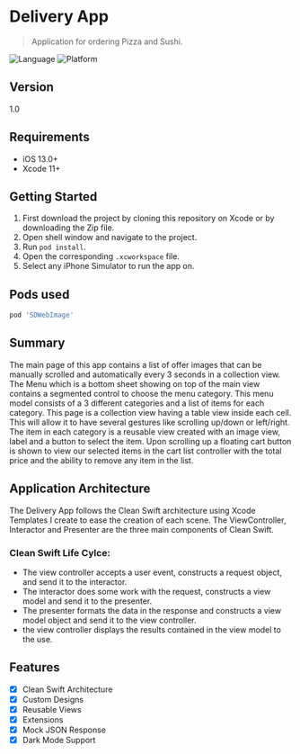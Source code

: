 # Delivery App
> Application for ordering Pizza and Sushi.

![Language](https://img.shields.io/badge/Swift-5.0-orange.svg?style=flat)
![Platform](https://img.shields.io/cocoapods/p/LFAlertController.svg?style=flat)

## Version

1.0

## Requirements

- iOS 13.0+
- Xcode 11+

## Getting Started

1. First download the project by cloning this repository on Xcode or by downloading the Zip file.
2. Open shell window and navigate to the project.
3. Run `pod install`.
4. Open the corresponding `.xcworkspace` file.
5. Select any iPhone Simulator to run the app on.

## Pods used

```ruby
pod 'SDWebImage'
```

## Summary

The main page of this app contains a list of offer images that can be manually scrolled and automatically every 3 seconds in a collection view.
The Menu which is a bottom sheet showing on top of the main view contains a segmented control to choose the menu category. This menu model consists of a 3 different categories and a list of items for each category. This page is a collection view having a table view inside each cell. This will allow it to have several gestures like scrolling up/down or left/right. The item in each category is a reusable view created with an image view, label and a button to select the item. Upon scrolling up a floating cart button is shown to view our selected items in the cart list controller with the total price and the ability to remove any item in the list.

## Application Architecture

The Delivery App follows the Clean Swift architecture using Xcode Templates I create to ease the creation of each scene. The ViewController, Interactor and Presenter are the three main components of Clean Swift.
### Clean Swift Life Cylce: 
- The view controller accepts a user event, constructs a request object, and send it to the interactor.
- The interactor does some work with the request, constructs a view model and send it to the presenter.
- The presenter formats the data in the response and constructs a view model object and send it to the view controller.
- the view controller displays the results contained in the view model to the use.

## Features

- [x] Clean Swift Architecture
- [x] Custom Designs
- [x] Reusable Views
- [x] Extensions
- [x] Mock JSON Response
- [x] Dark Mode Support
